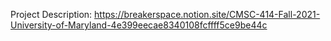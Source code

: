 Project Description:
https://breakerspace.notion.site/CMSC-414-Fall-2021-University-of-Maryland-4e399eecae8340108fcffff5ce9be44c
